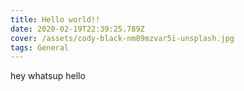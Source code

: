 ```yaml
---
title: Hello world!!
date: 2020-02-19T22:39:25.789Z
cover: /assets/cody-black-nm89mzvar5i-unsplash.jpg
tags: General
---
```

hey whatsup hello

